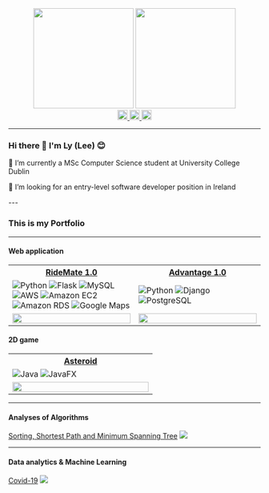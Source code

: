 <div id="header" align="center">
  <img src="https://media.giphy.com/media/Ll22OhMLAlVDb8UQWe/giphy.gif" height="200"/>
  <img src="https://media.giphy.com/media/EOmYN5kVP3W2Lyn6dx/giphy.gif" height="200"/>
</div>

<div id="badges" align="center">
  <a href="https://www.linkedin.com/in/lymnguyen123/">
    <img src="https://img.shields.io/badge/LinkedIn-blue?style=for-the-badge&logo=linkedin&logoColor=white" height="20" alt="LinkedIn Badge"/>
  </a>
  <a href="mailto:lynm131@gmail.com">
    <img src="https://img.shields.io/badge/Gmail-red?style=for-the-badge&logo=gmail&logoColor=white" height="20" alt="LinkedIn Badge"/>
  </a>
  <img src="https://komarev.com/ghpvc/?username=minhlynguyen&style=flat-square&color=blue" height="20" alt=""/>
</div>

___
### Hi there 👋 I'm Ly (Lee) 😊
<div>
  <p>🔭 I’m currently a MSc Computer Science student at University College Dublin </p>
  <p>👯 I’m looking for an entry-level software developer position in Ireland </p>
</div>
---

### This is my Portfolio

---

#### Web application 

<table>
  <tr>
    <th width=50%><a href="https://github.com/minhlynguyen/ucd-se-ridemate">RideMate 1.0</a></td>
    <th><a href="https://github.com/minhlynguyen/ucd-project-advantage">Advantage 1.0</a></td>
  </tr>
  <tr>
    <td>
      <img alt="Python" src="https://img.shields.io/badge/Python-3776AB?logo=python&logoColor=white&style=flat" />
      <img alt="Flask" src="https://img.shields.io/badge/Flask-000000?logo=flask&logoColor=white&style=flat" />
      <img alt="MySQL" src="https://img.shields.io/badge/MySQL-4479A1?logo=mysql&logoColor=white&style=flat" />
      <img alt="AWS" src="https://img.shields.io/badge/AWS-232F3E?logo=amazonaws&logoColor=white&style=flat" />
      <img alt="Amazon EC2" src="https://img.shields.io/badge/Amazon EC2-FF9900?logo=amazonec2&logoColor=white&style=flat" />
      <img alt="Amazon RDS" src="https://img.shields.io/badge/Amazon RDS-527FFF?logo=amazonrds&logoColor=white&style=flat" />
      <img alt="Google Maps" src="https://img.shields.io/badge/Google Maps-4285F4?logo=googlemaps&logoColor=white&style=flat" />
    </td>
    <td>
      <img alt="Python" src="https://img.shields.io/badge/Python-3776AB?logo=python&logoColor=white&style=flat" />
      <img alt="Django" src="https://img.shields.io/badge/Django-092E20?logo=django&logoColor=white&style=flat" />
      <img alt="PostgreSQL" src="https://img.shields.io/badge/PostgreSQL-4169E1?logo=postgresql&logoColor=white&style=flat" />
    </td>
  </tr>
  <tr>
    <td><img src="https://github.com/minhlynguyen/ucd-se-ridemate/blob/main/static/complete_ui.png" width=100%></td>
    <td><img src="https://github.com/minhlynguyen/ucd-se-ridemate/blob/main/static/five_nearest_stations.gif" width=100%></td>
  </tr>
 </table>

#### 2D game

<table>
  <tr>
    <th width=50%><a href="https://github.com/minhlynguyen/ucd-java-asteroid">Asteroid</a></td>
  </tr>
  <tr>
    <td>
      <img alt="Java" src="https://img.shields.io/badge/Java-3776AB?logo=python&logoColor=white&style=flat" />
      <img alt="JavaFX" src="https://img.shields.io/badge/JavaFX-000000?logo=flask&logoColor=white&style=flat" />
    </td>
  </tr>
  <tr>
    <td><img src="https://github.com/minhlynguyen/ucd-se-ridemate/blob/main/static/complete_ui.png" width=100%></td>
  </tr>
 </table>

---

#### Analyses of Algorithms

[Sorting, Shortest Path and Minimum Spanning Tree](https://github.com/minhlynguyen/ucd-dsa-sorting-sp-mst)
<img src="https://github.com/minhlynguyen/ucd-se-ridemate/blob/main/static/complete_ui.png"/>

---

#### Data analytics & Machine Learning

[Covid-19](https://github.com/minhlynguyen/ucd-da-covid-death-prediction)
<img src="https://github.com/minhlynguyen/ucd-se-ridemate/blob/main/static/complete_ui.png"/>
